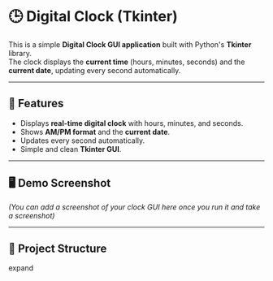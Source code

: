 # 🕒 Digital Clock (Tkinter)

This is a simple **Digital Clock GUI application** built with Python's **Tkinter** library.  
The clock displays the **current time** (hours, minutes, seconds) and the **current date**, updating every second automatically.  

---

## 🚀 Features
- Displays **real-time digital clock** with hours, minutes, and seconds.  
- Shows **AM/PM format** and the **current date**.  
- Updates every second automatically.  
- Simple and clean **Tkinter GUI**.  

---

## 🖥️ Demo Screenshot  
*(You can add a screenshot of your clock GUI here once you run it and take a screenshot)*  

---

## 📂 Project Structure
expand